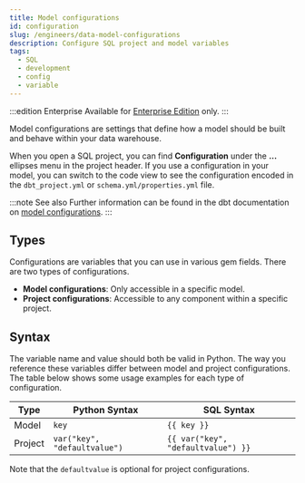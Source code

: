 ```yaml
---
title: Model configurations
id: configuration
slug: /engineers/data-model-configurations
description: Configure SQL project and model variables
tags:
  - SQL
  - development
  - config
  - variable
---
```


:::edition Enterprise
Available for [Enterprise Edition](/getting-started/editions/) only.
:::

Model configurations are settings that define how a model should be built and behave within your data warehouse.

When you open a SQL project, you can find **Configuration** under the **...** ellipses menu in the project header. If you use a configuration in your model, you can switch to the code view to see the configuration encoded in the `dbt_project.yml` or `schema.yml/properties.yml` file.

:::note See also
Further information can be found in the dbt documentation on [model configurations](https://docs.getdbt.com/reference/model-configs).
:::

## Types

Configurations are variables that you can use in various gem fields. There are two types of configurations.

- **Model configurations**: Only accessible in a specific model.
- **Project configurations**: Accessible to any component within a specific project.

## Syntax

The variable name and value should both be valid in Python. The way you reference these variables differ between model and project configurations. The table below shows some usage examples for each type of configuration.

| Type    | Python Syntax                | SQL Syntax                         |
| ------- | ---------------------------- | ---------------------------------- |
| Model   | `key`                        | `{{ key }}`                        |
| Project | `var("key", "defaultvalue")` | `{{ var("key", "defaultvalue") }}` |

Note that the `defaultvalue` is optional for project configurations.
